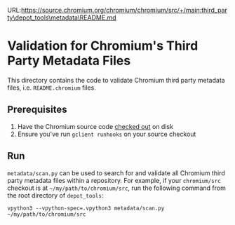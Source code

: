 URL:https://source.chromium.org/chromium/chromium/src/+/main:third_party\depot_tools\metadata\README.md
# Validation for Chromium's Third Party Metadata Files

This directory contains the code to validate Chromium third party metadata
files, i.e. `README.chromium` files.

## Prerequisites
1. Have the Chromium source code
[checked out](https://chromium.googlesource.com/chromium/src/+/main/docs/#checking-out-and-building) on disk
1. Ensure you've run `gclient runhooks` on your source checkout

## Run
`metadata/scan.py` can be used to search for and validate all Chromium third
party metadata files within a repository. For example, if your `chromium/src`
checkout is at `~/my/path/to/chromium/src`, run the following command from the
root directory of `depot_tools`:
```
vpython3 --vpython-spec=.vpython3 metadata/scan.py ~/my/path/to/chromium/src
```
